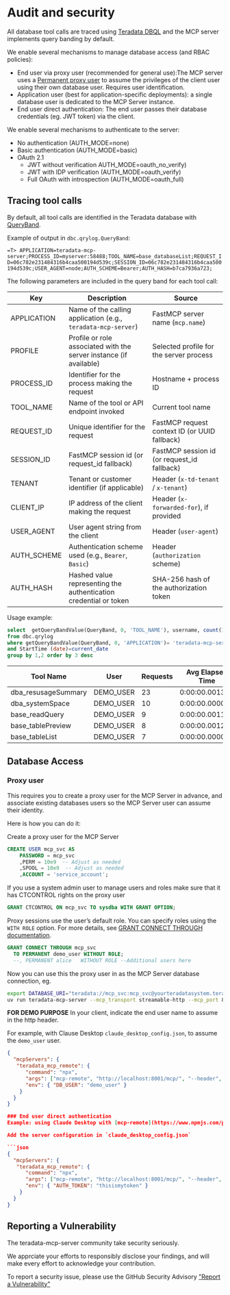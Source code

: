 # Audit and security

All database tool calls are traced using [Teradata DBQL](https://docs.teradata.com/r/Enterprise_IntelliFlex_VMware/Database-Administration/Tracking-Query-Behavior-with-Database-Query-Logging-Operational-DBAs) and the MCP server implements query banding by default.

We enable several mechanisms to manage database access (and RBAC policies):
- End user via proxy user (recommended for general use):The MCP server uses a [Permanent proxy user](https://docs.teradata.com/r/Enterprise_IntelliFlex_VMware/SQL-Data-Control-Language/Statement-Syntax/GRANT-CONNECT-THROUGH/CONNECT-THROUGH-Usage-Notes/GRANT-CONNECT-THROUGH-Trusted-Sessions-and-User-Types/Permanent-Proxy-Users) to assume the privileges of the client user using their own database user. Requires user identification.
- Application user (best for application-specific deployments): a single database user is dedicated to the MCP Server instance.
- End user direct authentication: The end user passes their database credentials (eg. JWT token) via the client.

We enable several mechanisms to authenticate to the server:
- No authentication (AUTH_MODE=none)
- Basic authentication (AUTH_MODE=basic)
- OAuth 2.1
  - JWT without verification AUTH_MODE=oauth_no_verify)
  - JWT with IDP verification (AUTH_MODE=oauth_verify)
  - Full OAuth with introspection (AUTH_MODE=oauth_full)

## Tracing tool calls

By default, all tool calls are identified in the Teradata database with [QueryBand](https://docs.teradata.com/r/Enterprise_IntelliFlex_VMware/Database-Administration/Managing-Database-Resources-Operational-DBAs/Managing-Sessions-and-Transactions-with-Query-Banding/Finding-the-Origin-of-a-Query-Using-Query-Bands).

Example of output in `dbc.qrylog.QueryBand`:

`=T> APPLICATION=teradata-mcp-server;PROCESS_ID=myserver:58488;TOOL_NAME=base_databaseList;REQUEST_ID=06c782e231484316b4caa500194d539c;SESSION_ID=06c782e231484316b4caa500194d539c;USER_AGENT=node;AUTH_SCHEME=Bearer;AUTH_HASH=b7ca7936a723;`

The following parameters are included in the query band for each tool call:

| Key         | Description                                                           | Source                                                                                      |
|-------------|-----------------------------------------------------------------------|---------------------------------------------------------------------------------------------|
| APPLICATION | Name of the calling application (e.g., `teradata-mcp-server`)         | FastMCP server name (`mcp.name`)                                                            |
| PROFILE     | Profile or role associated with the server instance (if available)       | Selected profile for the server process                                                                |
| PROCESS_ID  | Identifier for the process making the request                         | Hostname + process ID                                                                       |
| TOOL_NAME   | Name of the tool or API endpoint invoked                              | Current tool name                                                                           |
| REQUEST_ID  | Unique identifier for the request                                     | FastMCP request context ID (or UUID fallback)                                               |
| SESSION_ID  | FastMCP session id (or request_id fallback)                           | FastMCP session id (or request_id fallback)                                                 |
| TENANT      | Tenant or customer identifier (if applicable)                         | Header (`x-td-tenant` / `x-tenant`)                                                         |
| CLIENT_IP   | IP address of the client making the request                           | Header (`x-forwarded-for`), if provided                                                     |
| USER_AGENT  | User agent string from the client                                     | Header (`user-agent`)                                                                       |
| AUTH_SCHEME | Authentication scheme used (e.g., `Bearer`, `Basic`)                  | Header (`authorization` scheme)                                                             |
| AUTH_HASH   | Hashed value representing the authentication credential or token       | SHA-256 hash of the authorization token                                                     |

Usage example:

```sql
select  getQueryBandValue(QueryBand, 0, 'TOOL_NAME'), username, count(1) request_cnt, avg(elapsedTime) elapsedTime_avg
from dbc.qrylog
where getQueryBandValue(QueryBand, 0, 'APPLICATION')= 'teradata-mcp-server'
and StartTime (date)=current_date
group by 1,2 order by 3 desc
```

| Tool Name                  | User       | Requests | Avg Elapsed Time   |
|----------------------------|------------|----------|--------------------|
| dba_resusageSummary        | DEMO_USER  | 23       | 0:00:00.001304     |
| dba_systemSpace            | DEMO_USER  | 10       | 0:00:00.000000     |
| base_readQuery             | DEMO_USER  | 9        | 0:00:00.001111     |
| base_tablePreview          | DEMO_USER  | 8        | 0:00:00.001250     |
| base_tableList             | DEMO_USER  | 7        | 0:00:00.000000     |


## Database Access

### Proxy user

This requires you to create a proxy user for the MCP Server in advance, and associate existing databases users so the MCP Server user can assume their identity.

Here is how you can do it:

Create a proxy user for the MCP Server
```SQL
CREATE USER mcp_svc AS 
    PASSWORD = mcp_svc
    ,PERM = 10e9  -- Adjust as needed
    ,SPOOL = 10e9  -- Adjust as needed
    ,ACCOUNT = 'service_account';
```

If you use a system admin user to manage users and roles make sure that it has CTCONTROL rights on the proxy user
```SQL
GRANT CTCONTROL ON mcp_svc TO sysdba WITH GRANT OPTION;
```

Proxy sessions use the user’s default role. You can specify roles using the `WITH ROLE` option. 
For more details, see [GRANT CONNECT THROUGH documentation](https://docs.teradata.com/r/Enterprise_IntelliFlex_VMware/SQL-Data-Control-Language/Statement-Syntax/GRANT-CONNECT-THROUGH).

```SQL
GRANT CONNECT THROUGH mcp_svc
  TO PERMANENT demo_user WITHOUT ROLE;
  --, PERMANENT alice   WITHOUT ROLE --Additional users here
```

Now you can use this the proxy user in as the MCP Server database connection, eg.

```sh
export DATABASE_URI="teradata://mcp_svc:mcp_svc@yourteradatasystem.teradata.com:1025"
uv run teradata-mcp-server --mcp_transport streamable-http --mcp_port 8001
```

**FOR DEMO PURPOSE**
In your client, indicate the end user name to assume in the http header.

For example, with Clause Desktop  `claude_desktop_config.json`, to assume the `demo_user` user.

```json
{
  "mcpServers": {
   "teradata_mcp_remote": {
      "command": "npx",
      "args": ["mcp-remote", "http://localhost:8001/mcp/", "--header", "AssumeUser: ${DB_USER}"],
      "env": { "DB_USER": "demo_user" }
    }
  }
}

### End user direct authentication
Example: using Claude Desktop with [mcp-remote](https://www.npmjs.com/package/mcp-remote) to authentcate using a Baerer token:

Add the server configuration in `claude_desktop_config.json`

```json
{
  "mcpServers": {
   "teradata_mcp_remote": {
      "command": "npx",
      "args": ["mcp-remote", "http://localhost:8001/mcp/", "--header", "Authorization: Bearer ${AUTH_TOKEN}"],
      "env": { "AUTH_TOKEN": "thisismytoken" }
    }
  }
}
```

## Reporting a Vulnerability

The teradata-mcp-server community take security seriously.

We apprciate your efforts to responsibly disclose your findings, and will make every effort to acknowledge your contribution.

To report a security issue, please use the GitHub Security Advisory ["Report a Vulnerability"](https://github.com/Teradata/teradata-mcp-server/security/advisories)
